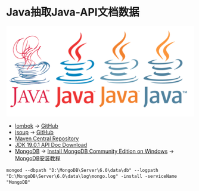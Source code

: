 # Java抽取Java-API文档数据

![](./src/main/resources/images/java.png)

- [lombok](https://projectlombok.org) → [GitHub](https://github.com/projectlombok/lombok)
- [jsoup](https://jsoup.org) → [GitHub](https://github.com/jhy/jsoup)
- [Maven Central Repository](https://mvnrepository.com)
- [JDK 19.0.1 API Doc Download](https://www.oracle.com/java/technologies/javase-jdk19-doc-downloads.html)
- [MongoDB](https://www.mongodb.com) → [Install MongoDB Community Edition on Windows](https://www.mongodb.com/docs/manual/tutorial/install-mongodb-on-windows/) → [MongoDB安装教程](https://www.cnblogs.com/TM0831/p/10606624.html)


```shell
mongod --dbpath "D:\MongoDB\Server\6.0\data\db" --logpath "D:\MongoDB\Server\6.0\data\log\mongo.log" -install -serviceName "MongoDB"
```

